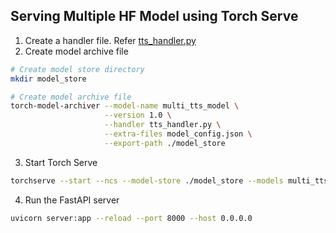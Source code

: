 ## Serving Multiple HF Model using Torch Serve

1. Create a handler file. Refer [tts_handler.py](./tts_handler.py)
2. Create model archive file
```bash
# Create model store directory
mkdir model_store

# Create model archive file
torch-model-archiver --model-name multi_tts_model \
                     --version 1.0 \
                     --handler tts_handler.py \
                     --extra-files model_config.json \
                     --export-path ./model_store
```
3. Start Torch Serve
```bash
torchserve --start --ncs --model-store ./model_store --models multi_tts_model.mar
```
4. Run the FastAPI server
```bash
uvicorn server:app --reload --port 8000 --host 0.0.0.0
```